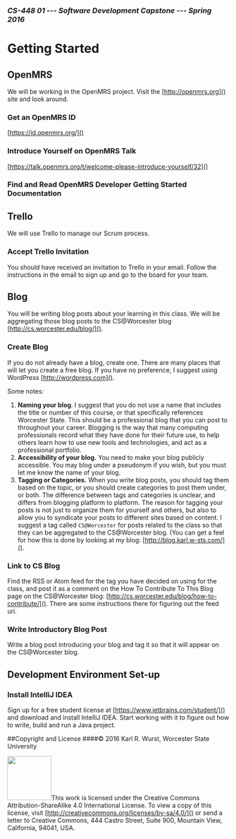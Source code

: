 ### *CS-448 01 --- Software Development Capstone --- Spring 2016*

# Getting Started #

## OpenMRS

We will be working in the OpenMRS project. Visit the [http://openmrs.org]() site and look around.

### Get an OpenMRS ID

[https://id.openmrs.org/]()

### Introduce Yourself on OpenMRS Talk

[https://talk.openmrs.org/t/welcome-please-introduce-yourself/32]()

### Find and Read OpenMRS Developer Getting Started Documentation

## Trello

We will use Trello to manage our Scrum process.

### Accept Trello Invitation

You should have received an invitation to Trello in your email. Follow the instructions in the email to sign up and go to the board for your team.

## Blog

You will be writing blog posts about your learning in this class. We will be aggregating those blog posts to the CS@Worcester blog [http://cs.worcester.edu/blog/]().

### Create Blog

If you do not already have a blog, create one. There are many places that will let you create a free blog. If you have no preference, I suggest using WordPress [http://wordpress.com]().

Some notes:

1. **Naming your blog**. I suggest that you do not use a name that includes the title or number of this course, or that specifically references Worcester State. This should be a professional blog that you can post to throughout your career. Blogging is the way that many computing professionals record what they have done for their future use, to help others learn how to use new tools and technologies, and act as a professional portfolio. 
2. **Accessibility of your blog.** You need to make your blog publicly accessible. You may blog under a pseudonym if you wish, but you must let me know the name of your blog.
3. **Tagging or Categories.** When you write blog posts, you should tag them based on the topic, or you should create categories to post them under, or both. The difference between tags and categories is unclear, and differs from blogging platform to platform. The reason for tagging your posts is not just to organize them for yourself and others, but also to allow you to syndicate your posts to different sites based on content. I suggest a tag called `CS@Worcester` for posts related to the class so that they can be aggregated to the CS@Worcester blog. (You can get a feel for how this is done by looking at my blog: [http://blog.karl.w-sts.com/]().

### Link to CS Blog

Find the RSS or Atom feed for the tag you have decided on using for the class, and post it as a comment on the How To Contribute To This Blog page on the CS@Worcester blog: [http://cs.worcester.edu/blog/how-to-contribute/](). There are some instructions there for figuring out the feed uri.

### Write Introductory Blog Post

Write a blog post introducing your blog and tag it so that it will appear on the CS@Worcester blog.

## Development Environment Set-up

### Install IntelliJ IDEA

Sign up for a free student license at [https://www.jetbrains.com/student/]() and download and install IntelliJ IDEA. Start working with it to figure out how to write, build and run a Java project.

##Copyright and License
####&copy; 2016 Karl R. Wurst, Worcester State University

<img src="http://mirrors.creativecommons.org/presskit/buttons/88x31/png/by-sa.png" width=100px/>This work is licensed under the Creative Commons Attribution-ShareAlike 4.0 International License. To view a copy of this license, visit [http://creativecommons.org/licenses/by-sa/4.0/]() or send a letter to Creative Commons, 444 Castro Street, Suite 900, Mountain View, California, 94041, USA.
